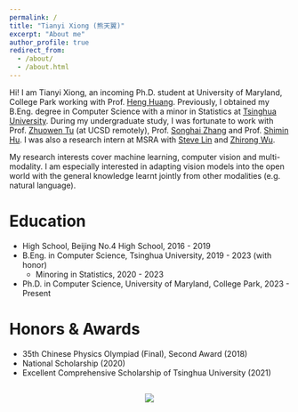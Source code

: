 ```yaml
---
permalink: /
title: "Tianyi Xiong (熊天翼)"
excerpt: "About me"
author_profile: true
redirect_from: 
  - /about/
  - /about.html
---
```


Hi! I am Tianyi Xiong, an incoming Ph.D. student at University of Maryland, College Park working with Prof. [Heng Huang](https://scholar.google.com/citations?user=4OqLaDwAAAAJ&hl=en). Previously, I obtained my B.Eng. degree in Computer Science with a minor in Statistics at [Tsinghua University](https://www.tsinghua.edu.cn/). During my undergraduate study, I was fortunate to work with Prof. [Zhuowen Tu](https://pages.ucsd.edu/~ztu/) (at UCSD remotely), Prof. [Songhai Zhang](https://www.cs.tsinghua.edu.cn/csen/info/1214/4073.htm) and Prof. [Shimin Hu](https://cg.cs.tsinghua.edu.cn/shimin.htm). I was also a research intern at MSRA with [Steve Lin](https://www.microsoft.com/en-us/research/people/stevelin/) and [Zhirong Wu](https://www.microsoft.com/en-us/research/people/wuzhiron/).

My research interests cover machine learning, computer vision and multi-modality.  I am especially interested in adapting vision models into the open world with the general knowledge learnt jointly from other modalities (e.g. natural language). 

<!-- Currently I am a remote research intern at mlPC Lab, University of California San Diego with Prof. [Zhuowen Tu]. Previously, I interned at [The Graphics and Geometric Computing Group, Tsinghua University](https://cg.cs.tsinghua.edu.cn/) under the guidance of [Prof. Songhai Zhang](https://www.cs.tsinghua.edu.cn/csen/info/1214/4073.htm) and [Prof. Shimin Hu](https://cg.cs.tsinghua.edu.cn/shimin.htm). -->

<!-- I graduated from <b>Beijing No.4 High School </b>in 2019. As a member of Beijing Team, I attended the <b>$35^{th}$ CPhO Final </b>in Shanghai and won a silver medal. -->


Education
======
* High School, Beijing No.4 High School, 2016 - 2019
* B.Eng. in Computer Science, Tsinghua University, 2019 - 2023 (with honor)
  * Minoring in Statistics, 2020 - 2023 
* Ph.D. in Computer Science, University of Maryland, College Park, 2023 - Present

Honors & Awards
======
* 35th Chinese Physics Olympiad (Final), Second Award (2018)
* National Scholarship (2020)
* Excellent Comprehensive Scholarship of Tsinghua University (2021)
<!-- * Rational Physics College Competition, First Award (top 5%, 2020) -->
<!-- * Outstanding Student of Tsinghua University (2020) -->
<!-- * Excellent Atheletic Scholarship of Tsinghua University (2022)
* Excellent Volunteering Scholarship of Tsinghua University (2022) -->



<!-- **Number of visitors since January 2023:**

<a href="https://www.freecounterstat.com" title="web counter"><img src="https://counter10.optistats.ovh/private/freecounterstat.php?c=rdgpxla8my1punwb2ljz5ey3sxpucw2f" border="0" title="web counter" alt="web counter"></a>  -->

<p style="text-align: center;">
  <a href="https://clustrmaps.com/site/1bszs"  title="Visit tracker"><img src="//www.clustrmaps.com/map_v2.png?d=ed1O3VUhWicV-gqtsVI9SXYPS34TXIL_XqCAW8-77B0&cl=ffffff" style="margin:15px" /></a>
</p>